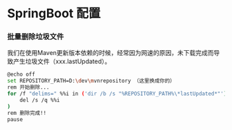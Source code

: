 # SpringBoot 配置

### 批量删除垃圾文件

我们在使用Maven更新版本依赖的时候，经常因为网速的原因，未下载完成而导致产生垃圾文件（xxx.lastUpdated）。 

```bash
@echo off
set REPOSITORY_PATH=D:\dev\mvnrepository （这里换成你的）
rem 开始删除... 
for /f "delims=" %%i in ('dir /b /s "%REPOSITORY_PATH%\*lastUpdated*"') do (
    del /s /q %%i
)
rem 删除完成!!
pause
```

